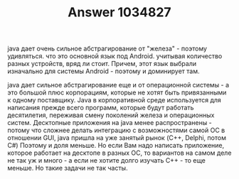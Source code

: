 ﻿---
title: "Answer 1034827"
se.owner.user_id: 232949
se.owner.display_name: "dSH"
se.owner.link: "https://ru.stackoverflow.com/users/232949/dsh"
se.answer_id: 1034827
se.question_id: 1034758
se.post_type: answer
se.score: 4
se.is_accepted: True
---
<p>java дает очень сильное абстрагирование от "железа" - поэтому удивляться. что это основной язык под Android. учитывая количество разных устройств, вряд ли стоит. 
Причем, этот язык выбрали изначально для системы Android - поэтому и доминирует там. </p>

<p>java дает сильное абстрагирование еще и от операционной системы - а это большой плюс корпорациям, которые не хотят быть привязанными к одному поставщику. Java в корпоративной среде используется для написания прежде всего программ, которые будут работать десятилетия, переживая смену поколений железа и операционных систем. 
Десктопные приложения на java менее распространены - потому что сложнее делать интеграцию с возможностями самой ОС в отношении GUI, java пришла на уже занятый рынок (C++, Delphi, потом C#) Поэтому и доля меньше. Но если Вам надо написать приложение, которое работает на десктопе в разных ОС, то вариантов на самом деле не так уж и много - а если не хотите долго изучать С++ - то еще меньше. Но такие задачи не так часты. </p>
